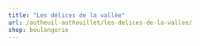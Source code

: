 ```yaml
---
title: "Les délices de la vallée"
url: /autheuil-authouillet/les-delices-de-la-vallee/
shop: boulangerie
---
```


